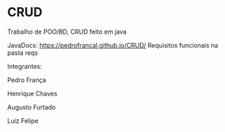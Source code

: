 # CRUD
Trabalho de POO/BD, CRUD feito em java

JavaDocs: https://pedrofrancal.github.io/CRUD/
Requisitos funcionais na pasta reqs


Integrantes:

Pedro França

Henrique Chaves

Augusto Furtado

Luiz Felipe

